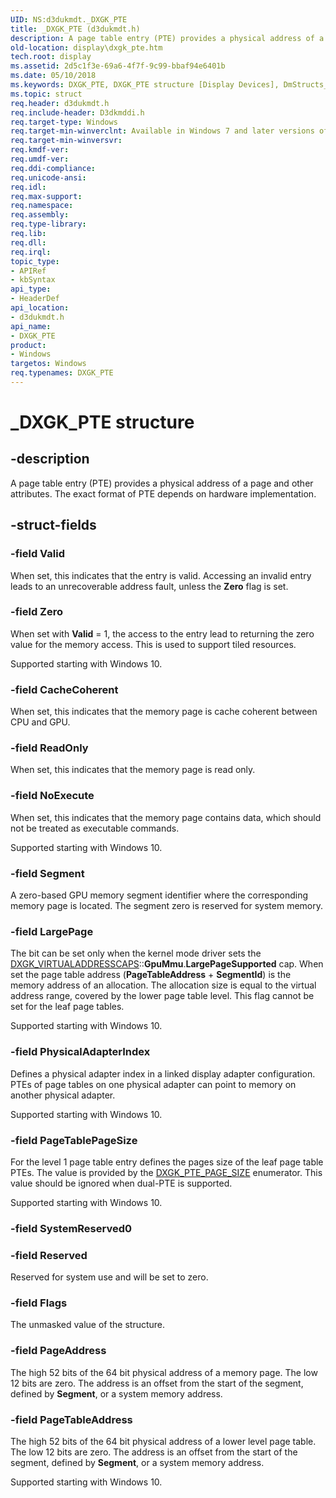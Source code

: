 ```yaml
---
UID: NS:d3dukmdt._DXGK_PTE
title: _DXGK_PTE (d3dukmdt.h)
description: A page table entry (PTE) provides a physical address of a page and other attributes. The exact format of PTE depends on hardware implementation.
old-location: display\dxgk_pte.htm
tech.root: display
ms.assetid: 2d5c1f3e-69a6-4f7f-9c99-bbaf94e6401b
ms.date: 05/10/2018
ms.keywords: DXGK_PTE, DXGK_PTE structure [Display Devices], DmStructs_701e980c-29dc-46d2-8f03-ce8485a4cc70.xml, _DXGK_PTE, d3dukmdt/DXGK_PTE, display.dxgk_pte
ms.topic: struct
req.header: d3dukmdt.h
req.include-header: D3dkmddi.h
req.target-type: Windows
req.target-min-winverclnt: Available in Windows 7 and later versions of the Windows operating systems.
req.target-min-winversvr: 
req.kmdf-ver: 
req.umdf-ver: 
req.ddi-compliance: 
req.unicode-ansi: 
req.idl: 
req.max-support: 
req.namespace: 
req.assembly: 
req.type-library: 
req.lib: 
req.dll: 
req.irql: 
topic_type:
- APIRef
- kbSyntax
api_type:
- HeaderDef
api_location:
- d3dukmdt.h
api_name:
- DXGK_PTE
product:
- Windows
targetos: Windows
req.typenames: DXGK_PTE
---
```


# _DXGK_PTE structure


## -description


A page table entry (PTE) provides a physical address of a page and other attributes. The exact format of PTE depends on hardware implementation. 


## -struct-fields




### -field Valid

When set, this indicates that the entry is valid. Accessing an invalid entry leads to an unrecoverable address fault, unless the <b>Zero</b> flag is set.


### -field Zero

When set with <b>Valid</b> = 1, the access to the entry lead to returning the zero value for the memory access. This is used to support tiled resources.

Supported starting with Windows 10.


### -field CacheCoherent

When set, this indicates that the memory page is cache coherent between CPU and GPU.


### -field ReadOnly

When set, this indicates that the memory page is read only.


### -field NoExecute

When set, this  indicates that the memory page contains data, which should not be treated as executable commands.

Supported starting with Windows 10.


### -field Segment

A zero-based GPU memory segment identifier where the corresponding memory page is located. The segment zero is reserved for system memory. 


### -field LargePage

The bit can be set only when the kernel mode driver sets the <a href="https://docs.microsoft.com/windows-hardware/drivers/display/dxgk-virtualaddresscaps">DXGK_VIRTUALADDRESSCAPS</a>::<b>GpuMmu</b>.<b>LargePageSupported</b> cap. When set the page table address (<b>PageTableAddress</b> + <b>SegmentId</b>) is the memory address of an allocation. The allocation size is equal to the virtual address range, covered by the lower page table level. This flag cannot be set for the leaf page tables.

Supported starting with Windows 10.


### -field PhysicalAdapterIndex

Defines a physical adapter index in a linked display adapter configuration. PTEs of page tables on one physical adapter can point to memory on another physical adapter.

Supported starting with Windows 10.


### -field PageTablePageSize

For the level 1 page table entry defines the pages size of the leaf page table PTEs. The value is provided by the  <a href="https://docs.microsoft.com/windows-hardware/drivers/ddi/content/d3dukmdt/ne-d3dukmdt-_dxgk_pte_page_size">DXGK_PTE_PAGE_SIZE</a> enumerator. This value should be ignored  when dual-PTE is supported.

Supported starting with Windows 10.


### -field SystemReserved0

 


### -field Reserved

Reserved for system use and will be set to zero.


### -field Flags

The unmasked value of the structure.


### -field PageAddress

The high 52 bits of the 64 bit physical address of a memory page. The low 12 bits are zero. The address is an offset from the start of the segment, defined by <b>Segment</b>, or a system memory address.


### -field PageTableAddress

The high 52 bits of the 64 bit physical address of a lower level page table. The low 12 bits are zero. The address is an offset from the start of the segment, defined by <b>Segment</b>, or a system memory address.

Supported starting with Windows 10.

